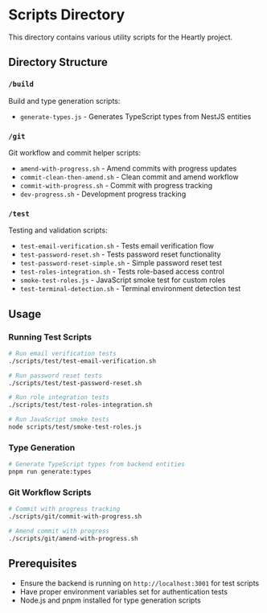 # Scripts Directory

This directory contains various utility scripts for the Heartly project.

## Directory Structure

### `/build`
Build and type generation scripts:
- `generate-types.js` - Generates TypeScript types from NestJS entities

### `/git`
Git workflow and commit helper scripts:
- `amend-with-progress.sh` - Amend commits with progress updates
- `commit-clean-then-amend.sh` - Clean commit and amend workflow
- `commit-with-progress.sh` - Commit with progress tracking
- `dev-progress.sh` - Development progress tracking

### `/test`
Testing and validation scripts:
- `test-email-verification.sh` - Tests email verification flow
- `test-password-reset.sh` - Tests password reset functionality
- `test-password-reset-simple.sh` - Simple password reset test
- `test-roles-integration.sh` - Tests role-based access control
- `smoke-test-roles.js` - JavaScript smoke test for custom roles
- `test-terminal-detection.sh` - Terminal environment detection test

## Usage

### Running Test Scripts
```bash
# Run email verification tests
./scripts/test/test-email-verification.sh

# Run password reset tests
./scripts/test/test-password-reset.sh

# Run role integration tests
./scripts/test/test-roles-integration.sh

# Run JavaScript smoke tests
node scripts/test/smoke-test-roles.js
```

### Type Generation
```bash
# Generate TypeScript types from backend entities
pnpm run generate:types
```

### Git Workflow Scripts
```bash
# Commit with progress tracking
./scripts/git/commit-with-progress.sh

# Amend commit with progress
./scripts/git/amend-with-progress.sh
```

## Prerequisites

- Ensure the backend is running on `http://localhost:3001` for test scripts
- Have proper environment variables set for authentication tests
- Node.js and pnpm installed for type generation scripts
